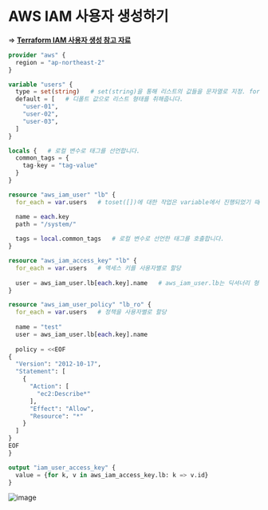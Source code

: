 # AWS IAM 사용자 생성하기


=> **[Terraform IAM 사용자 생성 참고 자료](https://registry.terraform.io/providers/hashicorp/aws/latest/docs/resources/iam_user)**

``` terraform
provider "aws" {
  region = "ap-northeast-2"
}

variable "users" {
  type = set(string)   # set(string)을 통해 리스트의 값들을 문자열로 지정. for_each문에서 toset([])의 역할 수행.
  default = [   # 디폴트 값으로 리스트 형태를 취해줍니다.
    "user-01",
    "user-02",
    "user-03",
  ]
}

locals {   # 로컬 변수로 태그를 선언합니다.
  common_tags = {
    tag-key = "tag-value"
  }
}

resource "aws_iam_user" "lb" {
  for_each = var.users   # toset([])에 대한 작업은 variable에서 진행되었기 때문에 변수만 호출합니다.

  name = each.key
  path = "/system/"
  
  tags = local.common_tags   # 로컬 변수로 선언한 태그를 호출합니다.
}

resource "aws_iam_access_key" "lb" {
  for_each = var.users   # 액세스 키를 사용자별로 할당
  
  user = aws_iam_user.lb[each.key].name   # aws_iam_user.lb는 딕셔너리 형태이므로 [each.key] 형태로 호출합니다.
}

resource "aws_iam_user_policy" "lb_ro" {
  for_each = var.users   # 정책을 사용자별로 할당
  
  name = "test"
  user = aws_iam_user.lb[each.key].name
  
  policy = <<EOF
{
  "Version": "2012-10-17",
  "Statement": [
    {
      "Action": [
        "ec2:Describe*"
      ],
      "Effect": "Allow",
      "Resource": "*"
    }
  ]
}
EOF
}

output "iam_user_access_key" {
  value = {for k, v in aws_iam_access_key.lb: k => v.id}
}
```   
![image](https://user-images.githubusercontent.com/43658658/156288725-a6a6ea0a-f8e7-4a93-800d-a2bd64625c3a.png)

